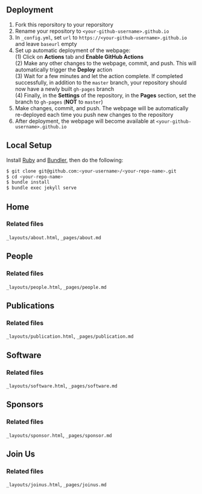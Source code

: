 ## Deployment
1. Fork this reporsitory to your reporsitory
2. Rename your repository to `<your-github-username>.github.io`
3. In `_config.yml`, set `url` to `https://<your-github-username>.github.io` and leave `baseurl` empty
4. Set up automatic deployment of the webpage:  
   (1) Click on **Actions** tab and **Enable GitHub Actions**  
   (2) Make any other changes to the webpage, commit, and push. This will automatically trigger the **Deploy** action  
   (3) Wait for a few minutes and let the action complete. If completed successfully, in addition to the `master` branch, your repository should now have a newly built `gh-pages` branch  
   (4) Finally, in the **Settings** of the repository, in the **Pages** section, set the branch to `gh-pages` (**NOT** to `master`)
5. Make changes, commit, and push. The webpage will be automatically re-deployed each time you push new changes to the repository
6. After deployment, the webpage will become available at `<your-github-username>.github.io`

## Local Setup
Install [Ruby](https://www.ruby-lang.org/en/downloads/) and [Bundler](https://bundler.io/), then do the following:
```bash
$ git clone git@github.com:<your-username>/<your-repo-name>.git
$ cd <your-repo-name>
$ bundle install
$ bundle exec jekyll serve
```

## Home
### Related files
`_layouts/about.html`, `_pages/about.md`

## People
### Related files
`_layouts/people.html`, `_pages/people.md`

## Publications
### Related files
`_layouts/publication.html`, `_pages/publication.md`

## Software
### Related files
`_layouts/software.html`, `_pages/software.md`

## Sponsors
### Related files
`_layouts/sponsor.html`, `_pages/sponsor.md`

## Join Us
### Related files
`_layouts/joinus.html`, `_pages/joinus.md`
